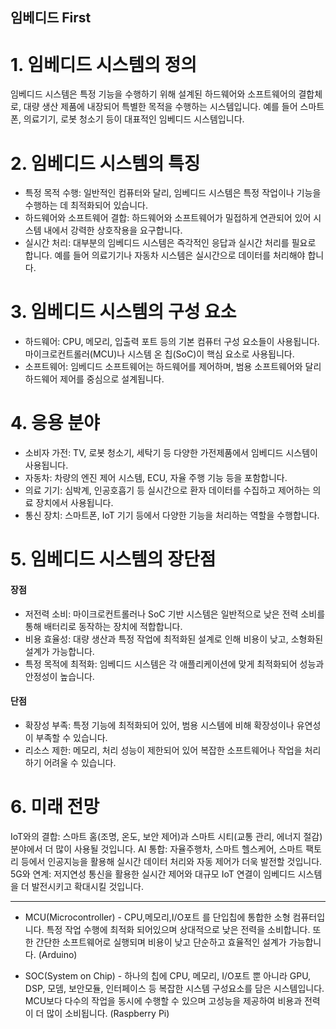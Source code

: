 임베디드 First
----------
# 1. 임베디드 시스템의 정의
임베디드 시스템은 특정 기능을 수행하기 위해 설계된 하드웨어와 소프트웨어의 결합체로, 대량 생산 제품에 내장되어 특별한 목적을 수행하는 시스템입니다. 예를 들어 스마트폰, 의료기기, 로봇 청소기 등이 대표적인 임베디드 시스템입니다​.

# 2. 임베디드 시스템의 특징
* 특정 목적 수행: 일반적인 컴퓨터와 달리, 임베디드 시스템은 특정 작업이나 기능을 수행하는 데 최적화되어 있습니다​.
* 하드웨어와 소프트웨어 결합: 하드웨어와 소프트웨어가 밀접하게 연관되어 있어 시스템 내에서 강력한 상호작용을 요구합니다​.
* 실시간 처리: 대부분의 임베디드 시스템은 즉각적인 응답과 실시간 처리를 필요로 합니다. 예를 들어 의료기기나 자동차 시스템은 실시간으로 데이터를 처리해야 합니다​.
# 3. 임베디드 시스템의 구성 요소
* 하드웨어: CPU, 메모리, 입출력 포트 등의 기본 컴퓨터 구성 요소들이 사용됩니다. 마이크로컨트롤러(MCU)나 시스템 온 칩(SoC)이 핵심 요소로 사용됩니다​.
* 소프트웨어: 임베디드 소프트웨어는 하드웨어를 제어하며, 범용 소프트웨어와 달리 하드웨어 제어를 중심으로 설계됩니다​.

# 4. 응용 분야
* 소비자 가전: TV, 로봇 청소기, 세탁기 등 다양한 가전제품에서 임베디드 시스템이 사용됩니다.
* 자동차: 차량의 엔진 제어 시스템, ECU, 자율 주행 기능 등을 포함합니다​.
* 의료 기기: 심박계, 인공호흡기 등 실시간으로 환자 데이터를 수집하고 제어하는 의료 장치에서 사용됩니다​.
* 통신 장치: 스마트폰, IoT 기기 등에서 다양한 기능을 처리하는 역할을 수행합니다​.
# 5. 임베디드 시스템의 장단점
#### 장점
+ 저전력 소비: 마이크로컨트롤러나 SoC 기반 시스템은 일반적으로 낮은 전력 소비를 통해 배터리로 동작하는 장치에 적합합니다.
+ 비용 효율성: 대량 생산과 특정 작업에 최적화된 설계로 인해 비용이 낮고, 소형화된 설계가 가능합니다.
+ 특정 목적에 최적화: 임베디드 시스템은 각 애플리케이션에 맞게 최적화되어 성능과 안정성이 높습니다​.
#### 단점
+ 확장성 부족: 특정 기능에 최적화되어 있어, 범용 시스템에 비해 확장성이나 유연성이 부족할 수 있습니다​.
+ 리소스 제한: 메모리, 처리 성능이 제한되어 있어 복잡한 소프트웨어나 작업을 처리하기 어려울 수 있습니다​.
# 6. 미래 전망
IoT와의 결합: 스마트 홈(조명, 온도, 보안 제어)과 스마트 시티(교통 관리, 에너지 절감) 분야에서 더 많이 사용될 것입니다​.
AI 통합: 자율주행차, 스마트 헬스케어, 스마트 팩토리 등에서 인공지능을 활용해 실시간 데이터 처리와 자동 제어가 더욱 발전할 것입니다​.
5G와 연계: 저지연성 통신을 활용한 실시간 제어와 대규모 IoT 연결이 임베디드 시스템을 더 발전시키고 확대시킬 것입니다​.

***

- MCU(Microcontroller) - CPU,메모리,I/O포트 를 단입칩에 통합한 소형 컴퓨터입니다. 특정 작업 수행에 최적화 되어있으며 상대적으로 낮은 전력을 소비합니다. 또한 간단한 소프트웨어로 실행되며 비용이 낮고 단순하고 효율적인 설계가 가능합니다. (Arduino)
* SOC(System on Chip) - 하나의 칩에 CPU, 메모리, I/O포트 뿐 아니라 GPU, DSP, 모뎀, 보안모듈, 인터페이스 등 복잡한 시스템 구성요소를 담은 시스템입니다. MCU보다 다수의 작업을 동시에 수행할 수 있으며 고성능을 제공하여 비용과 전력이 더 많이 소비됩니다. (Raspberry Pi)
